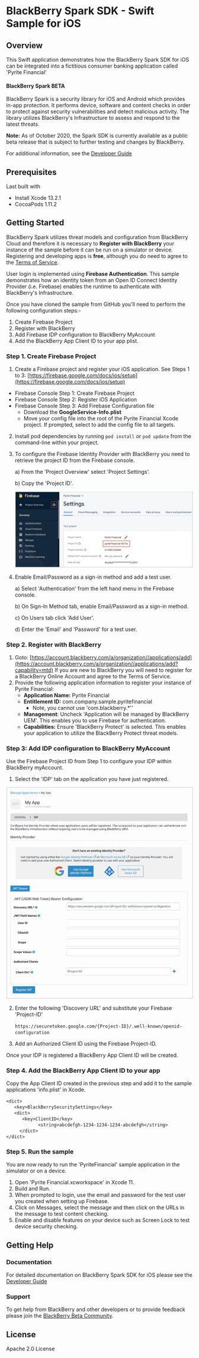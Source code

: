 # BlackBerry Spark SDK - Swift Sample for iOS

## Overview

This Swift application demonstrates how the BlackBerry Spark SDK for iOS can be integrated into a fictitious consumer banking application called 'Pyrite Financial' 

#### BlackBerry Spark BETA

BlackBerry Spark is a security library for iOS and Android which provides in-app protection. It performs device, software and content checks in order to protect against security vulnerabilities and detect malicious activity. The library utilizes BlackBerry's Infrastructure to assess and respond to the latest threats. 

**Note:** As of October 2020, the Spark SDK is currently available as a public beta release that is subject to further testing and changes by BlackBerry. 

For additional information, see the [Developer Guide](https://docs.blackberry.com/en/development-tools/blackberry-spark-sdk/)

## Prerequisites 

Last built with
- Install Xcode 13.2.1 
- CocoaPods 1.11.2

## Getting Started

BlackBerry Spark utilizes threat models and configuration from BlackBerry Cloud and therefore it is necessary to **Register with BlackBerry** your instance of the sample before it can be run on a simulator or device. Registering and developing apps is **free**, although you do need to agree to the [Terms of Service](https://www.blackberry.com/secureappsdk).

User login is implemented using **Firebase Authentication**. This sample demonstrates how an identity token from an Open ID Connect Identity Provider (i.e. Firebase) enables the runtime to authenticate with BlackBerry's Infrastructure.

Once you have cloned the sample from GitHub you'll need to perform the following configuration steps:-

1. Create Firebase Project
2. Register with BlackBerry
3. Add Firebase IDP configuration to BlackBerry MyAccount
4. Add the BlackBerry App Client ID to your app plist.

### Step 1. Create Firebase Project
1. Create a Firebase project and register your iOS application. 
    See Steps 1 to 3: [https://firebase.google.com/docs/ios/setup](https://firebase.google.com/docs/ios/setup)

  - Firebase Console Step 1: Create Firebase Project
  - Firebase Console Step 2: Register iOS Application 
  - Firebase Console Step 3: Add Firebase Configuration file
    - Download the **GoogleService-Info.plist** 
    - Move your config file into the root of the Pyrite Financial Xcode project. If prompted, select to add the config file to all targets.

2. Install pod dependencies by running `pod install` or `pod update` from the command-line within your project.

3. To configure the Firebase Identity Provider with BlackBerry you need to retrieve the project ID from the Firebase console. 

   a) From the 'Project Overview' select 'Project Settings'.

   b) Copy the 'Project ID'.

   <img src="images/Firebase-ProjectSettings.png" alt="Firebase - Project Settings" style="zoom:60%;" />

4. Enable Email/Password as a sign-in method and add a test user.

   a) Select 'Authentication' from the left hand menu in the Firebase console.

   b) On Sign-In Method tab, enable Email/Password as a sign-in method.

   c) On Users tab click 'Add User'.

   d) Enter the 'Email' and 'Password' for a test user. 

### Step 2. Register with BlackBerry

1. Goto: [https://account.blackberry.com/a/organization//applications/add](https://account.blackberry.com/a/organization//applications/add?capability=mtd)
   If you are new to BlackBerry you will need to register for a BlackBerry Online Account and agree to the Terms of Service.
2. Provide the following application information to register your instance of Pyrite Financial:
   - **Application Name:** Pyrite Financial
   - **Entitlement ID:** com.company.sample.pyritefinancial 
     - Note, you cannot use 'com.blackberry.*''
   - **Management**: Uncheck 'Application will be managed by BlackBerry UEM'. This enables you to use Firebase for authentication. 
   - **Capabilities:** Ensure 'BlackBerry Protect' is selected. This enables your application to utilize the BlackBerry Protect threat models.

### Step 3: Add IDP configuration to BlackBerry MyAccount

Use the Firebase Project ID from Step 1 to configure your IDP within BlackBerry myAccount.

1. Select the 'IDP' tab on the application you have just registered.

<img src="images/BlackBerryMyAccount-IDPConfiguration.png" alt="BlackBerry IDP Configuration" style="zoom:60%;" />

2. Enter the following 'Discovery URL' and substitute your Firebase 'Project-ID'

   `https://securetoken.google.com/{Project-ID}/.well-known/openid-configuration`

3. Add an Authorized Client ID using the Firebase Project-ID.

Once your IDP is registered a BlackBerry App Client ID will be created. 

### Step 4. Add the BlackBerry App Client ID to your app

Copy the App Client ID created in the previous step and add it to the sample applications 'info.plist' in Xcode.

```
<dict>
   <key>BlackBerrySecuritySettings</key>
   <dict>
      <key>ClientID</key>
            <string>abcdefgh-1234-1234-1234-abcdefgh</string>
     </dict>
</dict>
```

### Step 5. Run the sample

You are now ready to run the 'PyriteFinancial' sample application in the simulator or on a device. 

1. Open 'Pyrite Financial.xcworkspace' in Xcode 11.
2. Build and Run.
3. When prompted to login, use the email and password for the test user you created when setting up Firebase.
4. Click on Messages, select the message and then click on the URLs in the message to test content checking.
5. Enable and disable features on your device such as Screen Lock to test device security checking. 

## Getting Help

### Documentation

For detailed documentation on BlackBerry Spark SDK for iOS please see the [Developer Guide](https://docs.blackberry.com/en/development-tools/blackberry-spark-sdk/)

### Support

To get help from BlackBerry and other developers or to provide feedback please join the [BlackBerry Beta Community](https://ebeta.blackberry.com/key/join). 

## License

Apache 2.0 License

